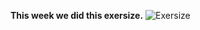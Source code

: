 **This week we did this exersize.**
![Exersize](https://user-images.githubusercontent.com/72438433/169670386-c83133af-6a5e-43ba-b0a4-f7fd81d735aa.PNG)
